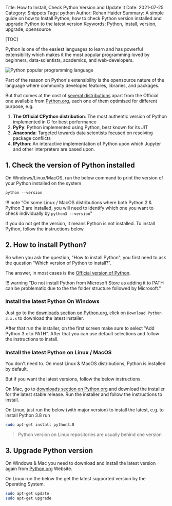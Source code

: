 Title: How to Install, Check Python Version and Update it
Date: 2021-07-25
Category: Snippets
Tags: python
Author: Rehan Haider
Summary: A simple guide on how to Install Python, how to check Python version installed and upgrade Python to the latest version
Keywords: Python, Install, version, upgrade, opensource

[TOC]

Python is one of the easiest languages to learn and has powerful extensibility which makes it the most popular programming loved by beginners, data-scientists, academics, and web-developers. 

![Python popular programming language]({static}/images/s0013/top-languages.png)

Part of the reason on Python's extensibility is the opensource nature of the language where community developes features, libraries, and packages. 

But that comes at the cost of [several distributions](https://wiki.python.org/moin/PythonDistributions) apart from the Official one available from [Python.org](https://python.org), each one of them optimised for different purpose, e.g.

1. **The Official CPython distribution**: The most authentic version of Python implemented in C for best performance
2. **PyPy**: Python implemented using Python, best known for its JIT
3. **Anaconda**: Targeted towards data scientists focused on resolving package conflicts 
4. **IPython**: An interactive implementation of Python upon which Jupyter and other interpreters are based upon. 

## 1. Check the version of Python installed

On Windows/Linux/MacOS, run the below command to print the version of your Python installed on the system

```powershell
python --version
```

!!! note "On some Linux / MacOS distributions where both Python 2 & Python 3 are installed, you will need to identify which one you want to check individually by  ```python3 --version```"

If you do not get the version, it means Python is not installed. To install Python, follow the instructions below.


## 2. How to install Python? 

So when you ask the question, "How to install Python", you first need to ask the question "Which version of Python to install?".

The answer, in most cases is the [Official version of Python](https://www.python.org/downloads/). 

!!! warning "Do not install Python from Microsoft Store as adding it to PATH can be problematic due to the the folder structure followed by Microsoft."

### Install the latest Python On Windows

Just go to the [downloads section on Python.org](https://www.python.org/downloads/), click on `Download Python 3.x.x` to download the latest installer. 

After that run the installer, on the first screen make sure to select "Add Python 3.x to PATH". After that you can use default selections and follow the instructions to install. 

### Install the latest Python on Linux / MacOS

You don't need to. On most Linux & MacOS distributions, Python is installed by default. 

But if you want the latest versions, follow the below instructions.

On Mac, go to [downloads section on Python.org](https://www.python.org/downloads/mac-osx/) and download the installer for the latest stable release. Run the installer and follow the instructions to install.

On Linux, just run the below (with major version) to install the latest, e.g. to install Python 3.8 run
```bash
sudo apt-get install python3.8
```
> Python version on Linux repositories are usually behind one version 


## 3. Upgrade Python version

On Windows & Mac you need to download and install the latest version again from [Python.org](https://python.org/downloads) Website. 

On Linux run the below the get the latest supported version by the Operating System.

```bash
sudo apt-get update
sudo apt-get upgrade
```
